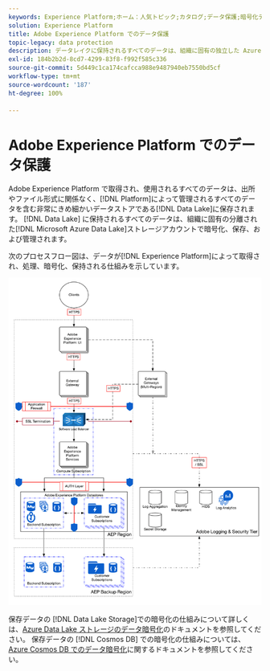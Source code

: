 ```yaml
---
keywords: Experience Platform;ホーム：人気トピック;カタログ;データ保護;暗号化データレーク
solution: Experience Platform
title: Adobe Experience Platform でのデータ保護
topic-legacy: data protection
description: データレイクに保持されるすべてのデータは、組織に固有の独立した Azure Data Lake Storage アカウントで暗号化、保存、管理されます。次のプロセスフロー図は、Experience Platform でのデータの取得、処理、暗号化、保持の仕組みを示しています。
exl-id: 184b2b2d-8cd7-4299-83f8-f992f585c336
source-git-commit: 5d449c1ca174cafcca988e9487940eb7550bd5cf
workflow-type: tm+mt
source-wordcount: '187'
ht-degree: 100%

---
```


# Adobe Experience Platform でのデータ保護

Adobe Experience Platform で取得され、使用されるすべてのデータは、出所やファイル形式に関係なく、[!DNL Platform]によって管理されるすべてのデータを含む非常にきめ細かいデータストアである[!DNL Data Lake]に保存されます。 [!DNL Data Lake] に保持されるすべてのデータは、組織に固有の分離された[!DNL Microsoft Azure Data Lake]ストレージアカウントで暗号化、保存、および管理されます。

次のプロセスフロー図は、データが[!DNL Experience Platform]によって取得され、処理、暗号化、保持される仕組みを示しています。

![](images/data-protection/flow.png)

保存データの [!DNL Data Lake Storage]での暗号化の仕組みについて詳しくは、[Azure Data Lake ストレージのデータ暗号化](https://docs.microsoft.com/ja-jp/azure/data-lake-store/data-lake-store-encryption)のドキュメントを参照してください。 保存データの [!DNL Cosmos DB] での暗号化の仕組みについては、[Azure Cosmos DB でのデータ暗号化](https://docs.microsoft.com/ja-jp/azure/cosmos-db/database-encryption-at-rest)に関するドキュメントを参照してください。
